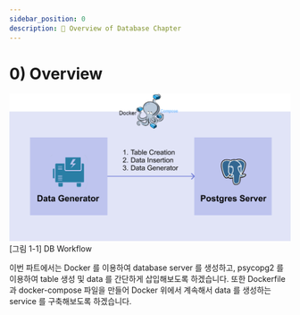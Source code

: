 ```yaml
---
sidebar_position: 0
description: 📌 Overview of Database Chapter
---
```


# 0) Overview

<div style={{textAlign: 'center'}}>

![DB workflow](./img/db-1.png)
[그림 1-1] DB Workflow
</div>

이번 파트에서는 Docker 를 이용하여 database server 를 생성하고, psycopg2 를 이용하여 table 생성 및 data 를 간단하게 삽입해보도록 하겠습니다. 또한 Dockerfile 과 docker-compose 파일을 만들어 Docker 위에서 계속해서 data 를 생성하는 service 를 구축해보도록 하겠습니다.
